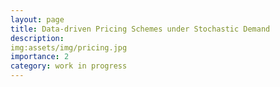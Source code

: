```yaml
---
layout: page
title: Data-driven Pricing Schemes under Stochastic Demand
description: 
img:assets/img/pricing.jpg
importance: 2
category: work in progress
---
```

